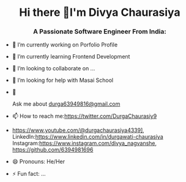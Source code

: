  <h1 align="center"> Hi there 👋I'm Divya Chaurasiya</h1>
<h3 align="center"> A Passionate Software Engineer From India:</h3>

- 🔭 I’m currently working on  Porfolio Profile
- 🌱 I’m currently learning Frontend Development
- 👯 I’m looking to collaborate on ...
- 🤔 I’m looking for help with Masai School
- 💬 <p> Ask me about durga63949816@gmail.com
- 📫 How to reach me:https://twitter.com/DurgaChaurasiy9 
-    https://www.youtube.com/@durgachaurasiya4339],
     LinkedIn:https://www.linkedin.com/in/durgawati-chaurasiya
     Instagram:https://www.instagram.com/divya_nagvanshe,
     https://github.com/6394981696
    
  
- 😄 Pronouns: He/Her
- ⚡ Fun fact: ...

